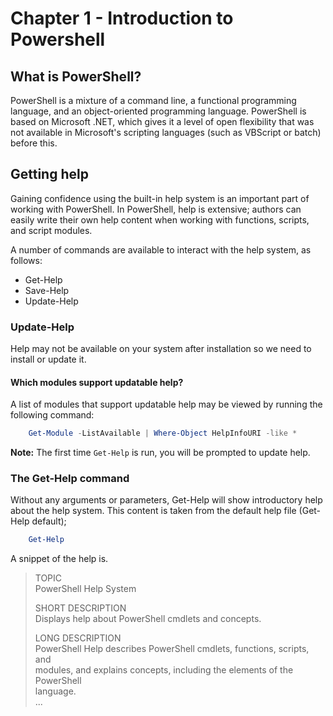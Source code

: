 # Chapter 1 - Introduction to Powershell

## What is PowerShell?

PowerShell is a mixture of a command line, a functional programming language, and an object-oriented programming language. PowerShell is based on Microsoft .NET, which gives it a level of open flexibility that was not available in Microsoft's scripting languages (such as VBScript or batch) before this.

## Getting help

Gaining confidence using the built-in help system is an important part of working with PowerShell. In PowerShell, help is extensive; authors can easily write their own help content when working with functions, scripts, and script modules.

A number of commands are available to interact with the help system, as follows:

* Get-Help
* Save-Help
* Update-Help

### Update-Help

Help may not be available on your system after installation so we need to install or update it.

#### Which modules support updatable help?

A list of modules that support updatable help may be viewed by running the following command:

```powershell
    Get-Module -ListAvailable | Where-Object HelpInfoURI -like *
```

**Note:**  The first time ``Get-Help`` is run, you will be prompted to update help.

### The Get-Help command

Without any arguments or parameters, Get-Help will show introductory help about the help system. This content is taken from the default help file (Get-Help default);

```powershell
    Get-Help
```

A snippet of the help is.

> TOPIC     
>   PowerShell Help System        
>       
> SHORT DESCRIPTION     
>   Displays help about PowerShell cmdlets and concepts.        
>       
> LONG DESCRIPTION      
> PowerShell Help describes PowerShell cmdlets, functions, scripts, and     
> modules, and explains concepts, including the elements of the PowerShell      
> language.     
> ...
